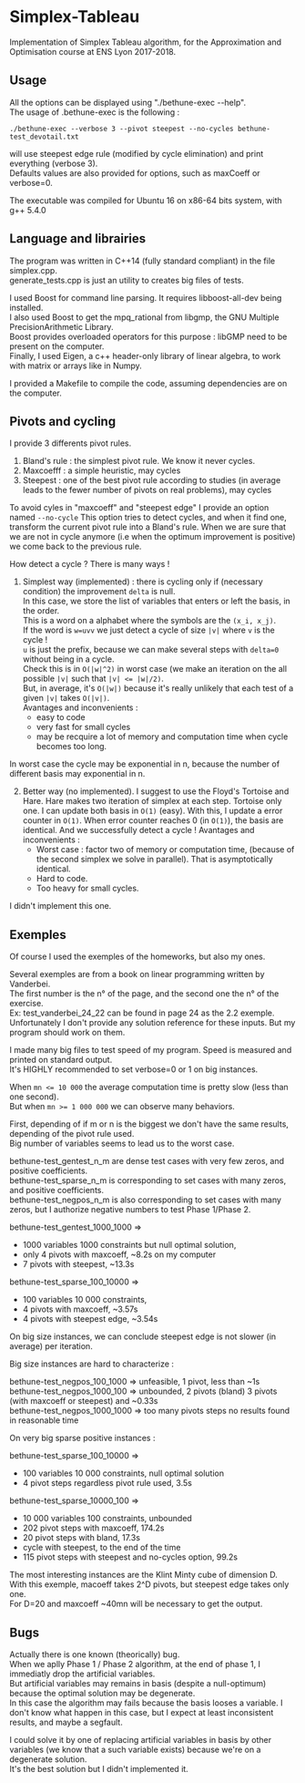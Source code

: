 # Simplex-Tableau

Implementation of Simplex Tableau algorithm, for the Approximation and Optimisation course at ENS Lyon 2017-2018.

## Usage

All the options can be displayed using "./bethune-exec --help".  
The usage of .bethune-exec is the following :  
  
```
./bethune-exec --verbose 3 --pivot steepest --no-cycles bethune-test_devotail.txt
```

will use steepest edge rule (modified by cycle elimination) and print everything (verbose 3).  
Defaults values are also provided for options, such as maxCoeff or verbose=0.  

The executable was compiled for Ubuntu 16 on x86-64 bits system, with g++ 5.4.0  

## Language and librairies

The program was written in C++14 (fully standard compliant) in the file simplex.cpp.  
generate_tests.cpp is just an utility to creates big files of tests.  

I used Boost for command line parsing. It requires libboost-all-dev being installed.  
I also used Boost to get the mpq_rational from libgmp, the GNU Multiple PrecisionArithmetic Library.  
Boost provides overloaded operators for this purpose : libGMP need to be present on the computer.  
Finally, I used Eigen, a c++ header-only library of linear algebra, to work with matrix or arrays like in Numpy.  

I provided a Makefile to compile the code, assuming dependencies are on the computer.

## Pivots and cycling

I provide 3 differents pivot rules.

1. Bland's rule : the simplest pivot rule. We know it never cycles.
2. Maxcoefff : a simple heuristic, may cycles
3. Steepest : one of the best pivot rule according to studies (in average leads to the fewer number of pivots on real problems), may cycles

To avoid cyles in "maxcoeff" and "steepest edge" I provide an option named `--no-cycle`
This option tries to detect cycles, and when it find one, transform the current pivot rule into a Bland's rule.
When we are sure that we are not in cycle anymore (i.e when the optimum improvement is positive) we come back to the previous rule.

How detect a cycle ? There is many ways !

1. Simplest way (implemented) : there is cycling only if (necessary condition) the improvement `delta` is null.  
In this case, we store the list of variables that enters or left the basis, in the order.  
This is a word on a alphabet where the symbols are the `(x_i, x_j)`.  
If the word is `w=uvv` we just detect a cycle of size `|v|` where `v` is the cycle !  
`u` is just the prefix, because we can make several steps with `delta=0` without being in a cycle.  
Check this is in `O(|w|^2)` in worst case (we make an iteration on the all possible `|v|` such that `|v| <= |w|/2)`.  
But, in average, it's `O(|w|)` because it's really unlikely that each test of a given `|v|` takes `O(|v|)`.  
Avantages and inconvenients :  
    + easy to code
    + very fast for small cycles
    + may be recquire a lot of memory and computation time when cycle becomes too long.

In worst case the cycle may be exponential in n, because the number of different basis may exponential in n.

2. Better way (no implemented). I suggest to use the Floyd's Tortoise and Hare.
Hare makes two iteration of simplex at each step. Tortoise only one.
I can update both basis in `O(1)` (easy). With this, I update a error counter in `O(1)`.
When error counter reaches 0 (in `O(1)`), the basis are identical. And we successfully detect a cycle !
Avantages and inconvenients :
    + Worst case : factor two of memory or computation time, (because of the second simplex we solve in parallel). That is asymptotically identical.
    + Hard to code.
    + Too heavy for small cycles.

I didn't implement this one.

## Exemples

Of course I used the exemples of the homeworks, but also my ones.

Several exemples are from a book on linear programming written by Vanderbei.  
The first number is the n° of the page, and the second one the n° of the exercise.  
Ex: test_vanderbei_24_22 can be found in page 24 as the 2.2 exemple.  
Unfortunately I don't provide any solution reference for these inputs. But my program should work on them.  

I made many big files to test speed of my program. Speed is measured and printed on standard output.  
It's HIGHLY recommended to set verbose=0 or 1 on big instances.  

When `mn <= 10 000` the average computation time is pretty slow (less than one second).  
But when `mn >= 1 000 000` we can observe many behaviors.  

First, depending of if m or n is the biggest we don't have the same results, depending of the pivot rule used.  
Big number of variables seems to lead us to the worst case.  

bethune-test_gentest_n_m are dense test cases with very few zeros, and positive coefficients.  
bethune-test_sparse_n_m is corresponding to set cases with many zeros, and positive coefficients.  
bethune-test_negpos_n_m is also corresponding to set cases with many zeros, but I authorize negative numbers to test Phase 1/Phase 2.  

bethune-test_gentest_1000_1000 =>  
- 1000 variables 1000 constraints but null optimal solution,  
- only 4 pivots with maxcoeff, ~8.2s on my computer  
- 7 pivots with steepest, ~13.3s  

bethune-test_sparse_100_10000 =>  
- 100 variables 10 000 constraints,  
- 4 pivots with maxcoeff, ~3.57s  
- 4 pivots with steepest edge, ~3.54s  

On big size instances, we can conclude steepest edge is not slower (in average) per iteration.

Big size instances are hard to characterize :

bethune-test_negpos_100_1000 => unfeasible, 1 pivot, less than ~1s  
bethune-test_negpos_1000_100 => unbounded, 2 pivots (bland) 3 pivots (with maxcoeff or steepest) and ~0.33s  
bethune-test_negpos_1000_1000 => too many pivots steps no results found in reasonable time  

On very big sparse positive instances :

bethune-test_sparse_100_10000 =>
- 100 variables 10 000 constraints, null optimal solution
- 4 pivot steps regardless pivot rule used, 3.5s

bethune-test_sparse_10000_100 =>
- 10 000 variables 100 constraints, unbounded
- 202 pivot steps with maxcoeff, 174.2s
- 20 pivot steps with bland, 17.3s
- cycle with steepest, to the end of the time
- 115 pivot steps with steepest and no-cycles option, 99.2s  
  
The most interesting instances are the Klint Minty cube of dimension D.  
With this exemple, macoeff takes 2^D pivots, but steepest edge takes only one.  
For D=20 and maxcoeff ~40mn will be necessary to get the output.  

## Bugs

Actually there is one known (theorically) bug.  
When we aplly Phase 1 / Phase 2 algorithm, at the end of phase 1, I immediatly drop the artificial variables.  
But artificial variables may remains in basis (despite a null-optimum) because the optimal solution may be degenerate.  
In this case the algorithm may fails because the basis looses a variable. I don't know what happen in this case, but I expect at least
inconsistent results, and maybe a segfault.  

I could solve it by one of replacing artificial variables in basis by other variables (we know that a such variable exists) because we're on a degenerate solution.  
It's the best solution but I didn't implemented it.
